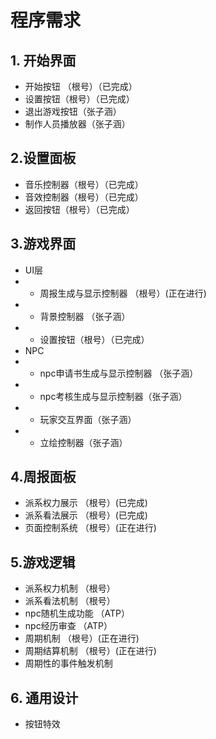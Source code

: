 # 程序需求

## 1. 开始界面
- 开始按钮 （根号）（已完成）
- 设置按钮（根号）（已完成）
- 退出游戏按钮（张子涵）
- 制作人员播放器（张子涵）
## 2.设置面板
- 音乐控制器（根号）（已完成）
- 音效控制器（根号）（已完成）
- 返回按钮（根号）（已完成）
## 3.游戏界面
- UI层
- - 周报生成与显示控制器 （根号）(正在进行)
- - 背景控制器 （张子涵）
- - 设置按钮（根号）（已完成）
- NPC
- - npc申请书生成与显示控制器 （张子涵）
- - npc考核生成与显示控制器（张子涵）
- - 玩家交互界面（张子涵）
- - 立绘控制器（张子涵）
## 4.周报面板
- 派系权力展示 （根号）(已完成)
- 派系看法展示 （根号）(已完成)
- 页面控制系统 （根号）(正在进行)
## 5.游戏逻辑
- 派系权力机制 （根号）
- 派系看法机制 （根号）
- npc随机生成功能 （ATP）
- npc经历审查 （ATP）
- 周期机制 （根号）(正在进行)
- 周期结算机制 （根号）(正在进行)
- 周期性的事件触发机制
## 6. 通用设计
- 按钮特效